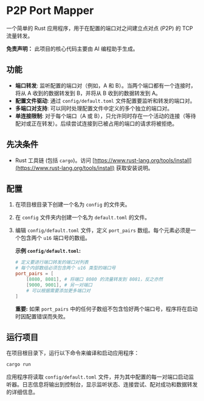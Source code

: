 # P2P Port Mapper

一个简单的 Rust 应用程序，用于在配置的端口对之间建立点对点 (P2P) 的 TCP 流量转发。

**免责声明：** 此项目的核心代码主要由 AI 编程助手生成。

## 功能

*   **端口转发**: 监听配置的端口对（例如，A 和 B）。当两个端口都有一个连接时，将从 A 收到的数据转发到 B，并将从 B 收到的数据转发到 A。
*   **配置文件驱动**: 通过 `config/default.toml` 文件配置要监听和转发的端口对。
*   **多端口对支持**: 可以同时处理配置文件中定义的多个独立的端口对。
*   **单连接限制**: 对于每个端口（A 或 B），只允许同时存在一个活动的连接（等待配对或正在转发）。后续尝试连接到已被占用的端口的请求将被拒绝。

## 先决条件

*   Rust 工具链 (包括 `cargo`)。访问 [https://www.rust-lang.org/tools/install](https://www.rust-lang.org/tools/install) 获取安装说明。

## 配置

1.  在项目根目录下创建一个名为 `config` 的文件夹。
2.  在 `config` 文件夹内创建一个名为 `default.toml` 的文件。
3.  编辑 `config/default.toml` 文件，定义 `port_pairs` 数组。每个元素必须是一个包含两个 `u16` 端口号的数组。

    **示例 `config/default.toml`:**

    ```toml
    # 定义要进行端口转发的端口对列表
    # 每个内部数组必须包含两个 u16 类型的端口号
    port_pairs = [
        [8080, 8081], # 将端口 8080 的流量转发到 8081，反之亦然
        [9000, 9001], # 另一对端口
        # 可以根据需要添加更多端口对
    ]
    ```

    **重要:** 如果 `port_pairs` 中的任何子数组不包含恰好两个端口号，程序将在启动时因配置错误而失败。

## 运行项目

在项目根目录下，运行以下命令来编译和启动应用程序：

```bash
cargo run
```

应用程序将读取 `config/default.toml` 文件，并为其中配置的每一对端口启动监听器。日志信息将输出到控制台，显示监听状态、连接尝试、配对成功和数据转发的详细信息。 